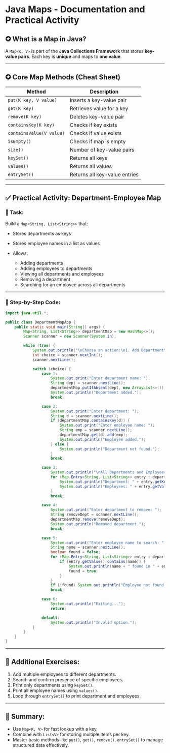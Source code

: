 # Java Maps - Documentation and Practical Activity

## ✪ What is a Map in Java?

A `Map<K, V>` is part of the **Java Collections Framework** that stores **key-value pairs**. Each key is **unique** and maps to **one value**.



---

## ✪ Core Map Methods (Cheat Sheet)

| Method                   | Description                   |
| ------------------------ | ----------------------------- |
| `put(K key, V value)`    | Inserts a key-value pair      |
| `get(K key)`             | Retrieves value for a key     |
| `remove(K key)`          | Deletes key-value pair        |
| `containsKey(K key)`     | Checks if key exists          |
| `containsValue(V value)` | Checks if value exists        |
| `isEmpty()`              | Checks if map is empty        |
| `size()`                 | Number of key-value pairs     |
| `keySet()`               | Returns all keys              |
| `values()`               | Returns all values            |
| `entrySet()`             | Returns all key-value entries |

---

## ✅ Practical Activity: Department-Employee Map

### 🔧 Task:

Build a `Map<String, List<String>>` that:

* Stores departments as keys
* Stores employee names in a list as values
* Allows:

  * Adding departments
  * Adding employees to departments
  * Viewing all departments and employees
  * Removing a department
  * Searching for an employee across all departments

---

### 🧠 Step-by-Step Code:

```java
import java.util.*;

public class DepartmentMapApp {
    public static void main(String[] args) {
        Map<String, List<String>> departmentMap = new HashMap<>();
        Scanner scanner = new Scanner(System.in);

        while (true) {
            System.out.println("\nChoose an action:\n1. Add Department\n2. Add Employee\n3. View All\n4. Remove Department\n5. Search Employee\n6. Exit");
            int choice = scanner.nextInt();
            scanner.nextLine();

            switch (choice) {
                case 1:
                    System.out.print("Enter department name: ");
                    String dept = scanner.nextLine();
                    departmentMap.putIfAbsent(dept, new ArrayList<>());
                    System.out.println("Department added.");
                    break;

                case 2:
                    System.out.print("Enter department: ");
                    String d = scanner.nextLine();
                    if (departmentMap.containsKey(d)) {
                        System.out.print("Enter employee name: ");
                        String emp = scanner.nextLine();
                        departmentMap.get(d).add(emp);
                        System.out.println("Employee added.");
                    } else {
                        System.out.println("Department not found.");
                    }
                    break;

                case 3:
                    System.out.println("\nAll Departments and Employees:");
                    for (Map.Entry<String, List<String>> entry : departmentMap.entrySet()) {
                        System.out.println("Department: " + entry.getKey());
                        System.out.println("Employees: " + entry.getValue());
                    }
                    break;

                case 4:
                    System.out.print("Enter department to remove: ");
                    String removeDept = scanner.nextLine();
                    departmentMap.remove(removeDept);
                    System.out.println("Removed department.");
                    break;

                case 5:
                    System.out.print("Enter employee name to search: ");
                    String name = scanner.nextLine();
                    boolean found = false;
                    for (Map.Entry<String, List<String>> entry : departmentMap.entrySet()) {
                        if (entry.getValue().contains(name)) {
                            System.out.println(name + " found in " + entry.getKey() + " department.");
                            found = true;
                        }
                    }
                    if (!found) System.out.println("Employee not found.");
                    break;

                case 6:
                    System.out.println("Exiting...");
                    return;

                default:
                    System.out.println("Invalid option.");
            }
        }
    }
}
```

---

## 🧪 Additional Exercises:

1. Add multiple employees to different departments.
2. Search and confirm presence of specific employees.
3. Print only departments using `keySet()`.
4. Print all employee names using `values()`.
5. Loop through `entrySet()` to print department and employees.

---

## 📃 Summary:

* Use `Map<K, V>` for fast lookup with a key.
* Combine with `List<V>` for storing multiple items per key.
* Master basic methods like `put()`, `get()`, `remove()`, `entrySet()` to manage structured data effectively.
